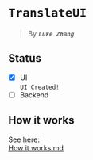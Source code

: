 # `TranslateUI`
> By _**`Luke Zhang`**_
## Status
 - [X] UI  
       `UI Created!`  
 - [ ] Backend
## How it works
See here:  
[How it works.md](https://github.com/zsr-lukezhang/TranslateUI/blob/main/HOWITWORKS.md)
